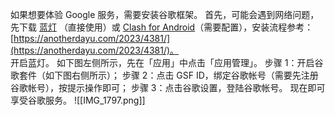 如果想要体验 Google 服务，需要安装谷歌框架。
首先，可能会遇到网络问题，先下载 [蓝灯](https://apkpure.com/cn/lantern-open-internet-for-all/org.getlantern.lantern) （直接使用）或 [Clash for Android](https://apkpure.com/cn/clash-for-android/com.github.kr328.clash)（需要配置），安装流程参考：[https://anotherdayu.com/2023/4381/](https://anotherdayu.com/2023/4381/)。  
开启蓝灯。
如下图左侧所示，先在「应用」中点击「应用管理」。
步骤 1：开启谷歌套件（如下图右侧所示）；
步骤 2：点击 GSF ID，绑定谷歌帐号（需要先注册谷歌帐号），按提示操作即可；
步骤 3：点击谷歌设置，登陆谷歌帐号。
现在即可享受谷歌服务。
![[IMG_1797.png]]